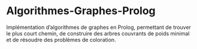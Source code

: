 # Algorithmes-Graphes-Prolog
Implémentation d’algorithmes de graphes en Prolog, permettant de trouver le plus court chemin, de construire des arbres couvrants de poids minimal et de résoudre des problèmes de coloration.